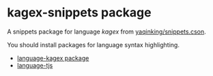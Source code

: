 # kagex-snippets package

A snippets package for language *kagex* from [yaqinking/snippets.cson](https://gist.github.com/yaqinking/729582834b8483f0cdc3e4d72af7ddbd).

You should install packages for language syntax highlighting.
  * [language-kagex package](https://atom.io/packages/language-kagex)
  * [language-tjs](https://atom.io/packages/language-tjs)
